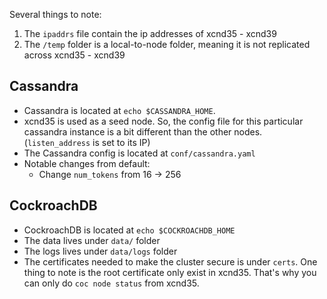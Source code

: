 Several things to note:
1. The `ipaddrs` file contain the ip addresses of xcnd35 - xcnd39
2. The `/temp` folder is a local-to-node folder, meaning it is not replicated across xcnd35 - xcnd39

## Cassandra

- Cassandra is located at `echo $CASSANDRA_HOME`.
- xcnd35 is used as a seed node. So, the config file for this particular cassandra instance is a bit different than the other nodes. (`listen_address` is set to its IP)
- The Cassandra config is located at `conf/cassandra.yaml`
- Notable changes from default:
    - Change `num_tokens` from 16 -> 256

## CockroachDB

- CockroachDB is located at `echo $COCKROACHDB_HOME`
- The data lives under `data/` folder
- The logs lives under `data/logs` folder
- The certificates needed to make the cluster secure is under `certs`. One thing to note is the root certificate only exist in xcnd35. That's why you can only do `coc node status` from xcnd35.